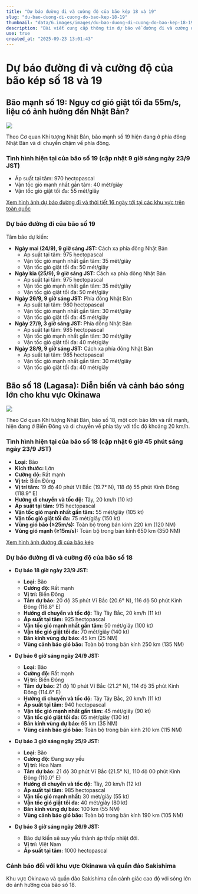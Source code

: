 ```yaml
---
title: "Dự báo đường đi và cường độ của bão kép 18 và 19"
slug: "du-bao-duong-di-cuong-do-bao-kep-18-19"
thumbnail: "data/6.images/images/du-bao-duong-di-cuong-do-bao-kep-18-19.webp"
description: "Bài viết cung cấp thông tin dự báo về đường đi và cường độ của bão số 18 (Lagasa) và bão số 19, với bão số 18 dự kiến hướng về Biển Đông và Việt Nam trong những ngày tới."
use: true
created_at: "2025-09-23 13:01:43"
---
```


# Dự báo đường đi và cường độ của bão kép số 18 và 19

## Bão mạnh số 19: Nguy cơ gió giật tối đa 55m/s, liệu có ảnh hưởng đến Nhật Bản?

![](/images/20250923-22184826-rsk-000-1-view.webp)

Theo Cơ quan Khí tượng Nhật Bản, bão mạnh số 19 hiện đang ở phía đông Nhật Bản và di chuyển chậm về phía đông.

### Tình hình hiện tại của bão số 19 (cập nhật 9 giờ sáng ngày 23/9 JST)

*   Áp suất tại tâm: 970 hectopascal
*   Vận tốc gió mạnh nhất gần tâm: 40 mét/giây
*   Vận tốc gió giật tối đa: 55 mét/giây

[Xem hình ảnh dự báo đường đi và thời tiết 16 ngày tới tại các khu vực trên toàn quốc](https://newsdig.tbs.co.jp/articles/-/2182530?utm_source=news.yahoo.co.jp&utm_medium=referral&utm_campaign=partnerLink&ex_position=photo&ex_id=2184826&display=1)

### Dự báo đường đi của bão số 19

Tâm bão dự kiến:

*   **Ngày mai (24/9), 9 giờ sáng JST:** Cách xa phía đông Nhật Bản
    *   Áp suất tại tâm: 975 hectopascal
    *   Vận tốc gió mạnh nhất gần tâm: 35 mét/giây
    *   Vận tốc gió giật tối đa: 50 mét/giây
*   **Ngày kia (25/9), 9 giờ sáng JST:** Cách xa phía đông Nhật Bản
    *   Áp suất tại tâm: 975 hectopascal
    *   Vận tốc gió mạnh nhất gần tâm: 35 mét/giây
    *   Vận tốc gió giật tối đa: 50 mét/giây
*   **Ngày 26/9, 9 giờ sáng JST:** Phía đông Nhật Bản
    *   Áp suất tại tâm: 980 hectopascal
    *   Vận tốc gió mạnh nhất gần tâm: 30 mét/giây
    *   Vận tốc gió giật tối đa: 45 mét/giây
*   **Ngày 27/9, 3 giờ sáng JST:** Phía đông Nhật Bản
    *   Áp suất tại tâm: 985 hectopascal
    *   Vận tốc gió mạnh nhất gần tâm: 30 mét/giây
    *   Vận tốc gió giật tối đa: 40 mét/giây
*   **Ngày 28/9, 9 giờ sáng JST:** Cách xa phía đông Nhật Bản
    *   Áp suất tại tâm: 985 hectopascal
    *   Vận tốc gió mạnh nhất gần tâm: 30 mét/giây
    *   Vận tốc gió giật tối đa: 40 mét/giây

## Bão số 18 (Lagasa): Diễn biến và cảnh báo sóng lớn cho khu vực Okinawa

![](/images/20250923-22184735-tuy-000-3-view.webp)

Theo Cơ quan Khí tượng Nhật Bản, bão số 18, một cơn bão lớn và rất mạnh, hiện đang ở Biển Đông và di chuyển về phía tây với tốc độ khoảng 20 km/h.

### Tình hình hiện tại của bão số 18 (cập nhật 6 giờ 45 phút sáng ngày 23/9 JST)

*   **Loại:** Bão
*   **Kích thước:** Lớn
*   **Cường độ:** Rất mạnh
*   **Vị trí:** Biển Đông
*   **Vị trí tâm:** 19 độ 40 phút Vĩ Bắc (19.7° N), 118 độ 55 phút Kinh Đông (118.9° E)
*   **Hướng di chuyển và tốc độ:** Tây, 20 km/h (10 kt)
*   **Áp suất tại tâm:** 915 hectopascal
*   **Vận tốc gió mạnh nhất gần tâm:** 55 mét/giây (105 kt)
*   **Vận tốc gió giật tối đa:** 75 mét/giây (150 kt)
*   **Vùng gió bão (≥25m/s):** Toàn bộ trong bán kính 220 km (120 NM)
*   **Vùng gió mạnh (≥15m/s):** Toàn bộ trong bán kính 650 km (350 NM)

[Xem hình ảnh đường đi của bão kép](https://newsdig.tbs.co.jp/articles/gallery/2184735?utm_source=news.yahoo.co.jp&utm_medium=referral&utm_campaign=partnerLink&ex_position=photo&ex_id=2184735&image=2)

### Dự báo đường đi và cường độ của bão số 18

*   **Dự báo 18 giờ ngày 23/9 JST:**
    *   **Loại:** Bão
    *   **Cường độ:** Rất mạnh
    *   **Vị trí:** Biển Đông
    *   **Tâm dự báo:** 20 độ 35 phút Vĩ Bắc (20.6° N), 116 độ 50 phút Kinh Đông (116.8° E)
    *   **Hướng di chuyển và tốc độ:** Tây Tây Bắc, 20 km/h (11 kt)
    *   **Áp suất tại tâm:** 925 hectopascal
    *   **Vận tốc gió mạnh nhất gần tâm:** 50 mét/giây (100 kt)
    *   **Vận tốc gió giật tối đa:** 70 mét/giây (140 kt)
    *   **Bán kính vùng dự báo:** 45 km (25 NM)
    *   **Vùng cảnh báo gió bão:** Toàn bộ trong bán kính 250 km (135 NM)

*   **Dự báo 6 giờ sáng ngày 24/9 JST:**
    *   **Loại:** Bão
    *   **Cường độ:** Rất mạnh
    *   **Vị trí:** Biển Đông
    *   **Tâm dự báo:** 21 độ 10 phút Vĩ Bắc (21.2° N), 114 độ 35 phút Kinh Đông (114.6° E)
    *   **Hướng di chuyển và tốc độ:** Tây Tây Bắc, 20 km/h (11 kt)
    *   **Áp suất tại tâm:** 940 hectopascal
    *   **Vận tốc gió mạnh nhất gần tâm:** 45 mét/giây (90 kt)
    *   **Vận tốc gió giật tối đa:** 65 mét/giây (130 kt)
    *   **Bán kính vùng dự báo:** 65 km (35 NM)
    *   **Vùng cảnh báo gió bão:** Toàn bộ trong bán kính 210 km (115 NM)

*   **Dự báo 3 giờ sáng ngày 25/9 JST:**
    *   **Loại:** Bão
    *   **Cường độ:** Đang suy yếu
    *   **Vị trí:** Hoa Nam
    *   **Tâm dự báo:** 21 độ 30 phút Vĩ Bắc (21.5° N), 110 độ 00 phút Kinh Đông (110.0° E)
    *   **Hướng di chuyển và tốc độ:** Tây, 20 km/h (12 kt)
    *   **Áp suất tại tâm:** 985 hectopascal
    *   **Vận tốc gió mạnh nhất:** 30 mét/giây (55 kt)
    *   **Vận tốc gió giật tối đa:** 40 mét/giây (80 kt)
    *   **Bán kính vùng dự báo:** 100 km (55 NM)
    *   **Vùng cảnh báo gió bão:** Toàn bộ trong bán kính 190 km (105 NM)

*   **Dự báo 3 giờ sáng ngày 26/9 JST:**
    *   Bão dự kiến sẽ suy yếu thành áp thấp nhiệt đới.
    *   **Vị trí:** Việt Nam
    *   **Áp suất tại tâm:** 1000 hectopascal

### Cảnh báo đối với khu vực Okinawa và quần đảo Sakishima

Khu vực Okinawa và quần đảo Sakishima cần cảnh giác cao độ với sóng lớn do ảnh hưởng của bão số 18.